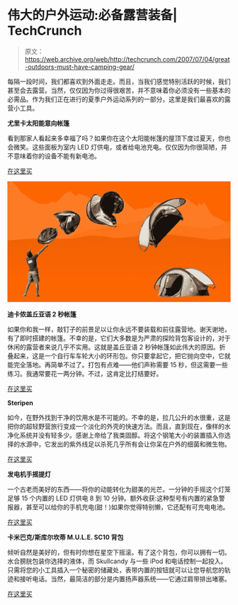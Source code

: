 # 伟大的户外运动:必备露营装备| TechCrunch

> 原文：<https://web.archive.org/web/http://techcrunch.com/2007/07/04/great-outdoors-must-have-camping-gear/>

每隔一段时间，我们都喜欢到外面走走。而且，当我们感觉特别活跃的时候，我们甚至会去露营。当然，仅仅因为你过得很艰苦，并不意味着你必须没有一些基本的必需品。作为我们正在进行的夏季户外运动系列的一部分，这里是我们最喜欢的露营小工具。

**尤里卡太阳能意向帐篷**

看到那家人看起来多幸福了吗？如果你在这个太阳能帐篷的屋顶下度过夏天，你也会微笑。这些面板为室内 LED 灯供电，或者给电池充电。仅仅因为你很简陋，并不意味着你的设备不能有新电池。

[在这里买](https://web.archive.org/web/20170707154748/http://www.ccoutdoorstore.com/eureka-solar-intent-tent.html)

![](img/c3f02f08bf93805184bc0486fc56609b.png)

**迪卡侬盖丘亚语 2 秒帐篷**

如果你和我一样，敲钉子的前景足以让你永远不要装载和前往露营地。谢天谢地，有了即时搭建的帐篷。不幸的是，它们大多数是为严肃的探险背包客设计的，对于休闲的露营者来说几乎不实用。这就是盖丘亚语 2 秒钟帐篷如此伟大的原因。折叠起来，这是一个自行车车轮大小的环形包。你只要拿起它，把它抛向空中，它就能完全落地。再简单不过了。打包有点难——他们声称需要 15 秒，但这需要一些练习。我通常要花一两分钟。不过，这肯定比打结要好。

[在这里买](https://web.archive.org/web/20170707154748/http://seconds.quechua.com/)

**Steripen**

如今，在野外找到干净的饮用水是不可能的。不幸的是，拉几公升的水很重，这是把你的超轻野营旅行变成一个淡化的外壳的快速方法。而且，直到现在，像样的水净化系统并没有轻多少。感谢上帝给了我类固醇。将这个钢笔大小的装置插入你选择的水源中，它发出的紫外线足以杀死几乎所有会让你呆在户外的细菌和微生物。

[在这里买](https://web.archive.org/web/20170707154748/http://www.steripen.com/)

 **发电机手摇提灯**

一个古老而美好的东西——将你的动能转化为甜美的光芒。一分钟的手摇这个灯笼足够 15 个内置的 LED 灯供电 8 到 10 分钟。额外收获:这种型号有内置的紧急警报器，甚至可以给你的手机充电(甜！)如果你觉得特别懒，它还配有可充电电池。

[在这里买](https://web.archive.org/web/20170707154748/http://www.homeemergencyusa.com/Dynamo-Hand-Crank-15-LED-Lantern-%3Cbr%3Eby-Essential-Gear-%96-Never-needs-batteries!_1_184_detail.html)

**卡米巴克/斯库尔坎蒂 M.U.L.E. SC10 背包**

倾听自然是美好的，但有时你想在星空下摇滚。有了这个背包，你可以拥有一切。水合膀胱包装你选择的液体，而 Skullcandy 与一些 iPod 和电话控制一起投入。只需将您的小工具插入一个秘密的储藏处，表带内置的按钮就可以让您导航您的轨迹和接听电话。当然，最简洁的部分是内置扬声器系统——它通过肩带排出堵塞。

[在这里买](https://web.archive.org/web/20170707154748/http://www.camelbak.com/)
